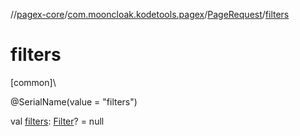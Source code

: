 //[pagex-core](../../../index.md)/[com.mooncloak.kodetools.pagex](../index.md)/[PageRequest](index.md)/[filters](filters.md)

# filters

[common]\

@SerialName(value = &quot;filters&quot;)

val [filters](filters.md): [Filter](index.md)? = null
